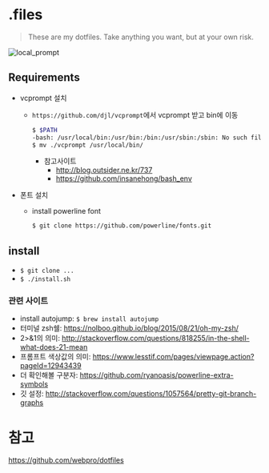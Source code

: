 # .files

> These are my dotfiles. Take anything you want, but at your own risk.

![local_prompt](https://user-images.githubusercontent.com/5036939/27002254-f4435aba-4e17-11e7-8237-10a7f5bdccc7.png)

## Requirements

- vcprompt 설치
  - `https://github.com/djl/vcprompt`에서 vcprompt 받고 bin에 이동

    ```bash
    $ $PATH
    -bash: /usr/local/bin:/usr/bin:/bin:/usr/sbin:/sbin: No such file or directory
    $ mv ./vcprompt /usr/local/bin/
    ```
    - 참고사이트
        - http://blog.outsider.ne.kr/737
        - https://github.com/insanehong/bash_env

- 폰트 설치
  - install powerline font

    ```bash
    $ git clone https://github.com/powerline/fonts.git
    ```
    
## install

- ```$ git clone ...```
- ```$ ./install.sh```

### 관련 사이트

- install autojump: ```$ brew install autojump```
- 터미널 zsh쉘: https://nolboo.github.io/blog/2015/08/21/oh-my-zsh/
- 2>&1의 의미: http://stackoverflow.com/questions/818255/in-the-shell-what-does-21-mean
- 프롬프트 색상값의 의미: https://www.lesstif.com/pages/viewpage.action?pageId=12943439
- 더 확인해볼 구분자: https://github.com/ryanoasis/powerline-extra-symbols
- 깃 설정: http://stackoverflow.com/questions/1057564/pretty-git-branch-graphs

# 참고

https://github.com/webpro/dotfiles

